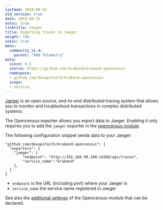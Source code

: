 ```yaml
---
lastmod: 2019-09-15
old_version: true
date: 2019-09-15
notoc: true
linktitle: Jaeger
title: Exporting traces to Jaeger
weight: 100
notoc: true
menu:
  community_v1.4:
    parent: "080 Telemetry"
meta:
  since: 0.5
  source: https://github.com/krakend/krakend-opencensus
  namespace:
  - github_com/devopsfaith/krakend-opencensus
  scope:
  - service
---
```

[Jaeger](https://www.jaegertracing.io/) is an open source, end-to-end distributed tracing system that allows you to monitor and troubleshoot transactions in complex distributed systems.

The Opencensus exporter allows you export data to Jaeger. Enabling it only requires you to add the `jaeger` exporter in the [opencensus module](/docs/v1.4/telemetry/opencensus/).

The following configuration snippet sends data to your Jaeger:

	"github_com/devopsfaith/krakend-opencensus": {
      "exporters": {
        "jaeger": {
			"endpoint": "http://192.168.99.100:14268/api/traces",
            "service_name":"krakend"
		},
	  }
	}

- `endpoint` is the URL (including port) where your Jaeger is
- `service_name` the service name registered in Jaeger


See also the [additional settings](/docs/v1.4/telemetry/opencensus/) of the Opencensus module that can be declared.
